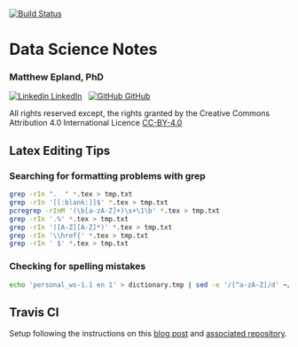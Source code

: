 [![Build Status](https://travis-ci.org/mepland/data_science_notes.svg?branch=master)](https://travis-ci.org/mepland/data_science_notes)
# Data Science Notes

### Matthew Epland, PhD
[![Linkedin](https://i.stack.imgur.com/gVE0j.png) LinkedIn](https://www.linkedin.com/in/matthew-epland/)
&nbsp;
[![GitHub](https://i.stack.imgur.com/tskMh.png) GitHub](https://github.com/mepland)

All rights reserved except, the rights granted by the Creative Commons Attribution 4.0 International Licence [CC-BY-4.0](https://creativecommons.org/licenses/by/4.0/)

## Latex Editing Tips


### Searching for formatting problems with grep
```bash
grep -rIn ".  " *.tex > tmp.txt
grep -rIn '[[:blank:]]$' *.tex > tmp.txt
pcregrep -rInM '(\b[a-zA-Z]+)\s+\1\b' *.tex > tmp.txt
grep -rIn '.%' *.tex > tmp.txt
grep -rIn '([A-Z][A-Z]*)' *.tex > tmp.txt
grep -rIn '\\href{' *.tex > tmp.txt
grep -rIn ' $' *.tex > tmp.txt
```

### Checking for spelling mistakes
```bash
echo 'personal_ws-1.1 en 1' > dictionary.tmp | sed -e '/[^a-zA-Z]/d' ~/.vim/spell/en.utf-8.add >> dictionary.tmp | for f in $(find . -type f -name '*.tex') ; do aspell --home-dir=. --personal=dictionary.tmp --mode=tex list < $f ; done | sort | uniq > misspelled_words.txt && rm -rf dictionary.tmp
```

## Travis CI
Setup following the instructions on this [blog post](https://harshjv.com/blog/setup-latex-pdf-build-using-travis-ci/) and [associated repository](https://github.com/harshjv/travis-ci-latex-pdf).
